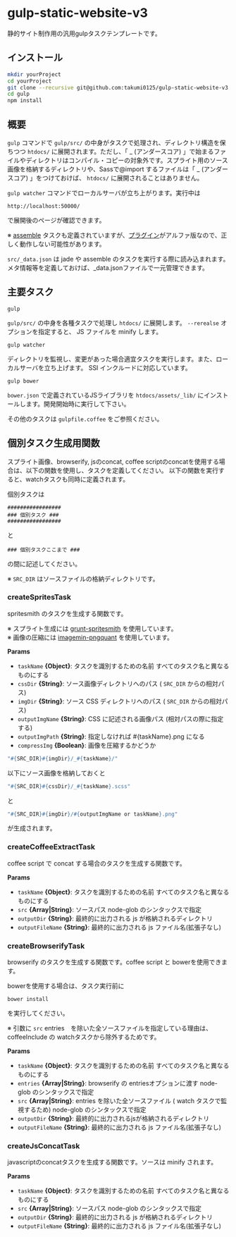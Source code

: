 gulp-static-website-v3
===============================

静的サイト制作用の汎用gulpタスクテンプレートです。

## インストール
```bash
mkdir yourProject
cd yourProject
git clone --recursive git@github.com:takumi0125/gulp-static-website-v3.git .
cd gulp
npm install
```

## 概要

`gulp` コマンドで `gulp/src/` の中身がタスクで処理され、ディレクトリ構造を保ちつつ `htdocs/` に展開されます。ただし、「 _ (アンダースコア) 」で始まるファイルやディレクトリはコンパイル・コピーの対象外です。スプライト用のソース画像を格納するディレクトリや、Sassで@import するファイルは「 _ (アンダースコア) 」をつけておけば、 `htdocs/` に展開されることはありません。

`gulp watcher` コマンドでローカルサーバが立ち上がります。実行中は
```
http://localhost:50000/
```
で展開後のページが確認できます。

※ <a href="https://github.com/assemble/assemble" target="_blank">assemble</a> タスクも定義されていますが、<a href="https://github.com/assemble/gulp-assemble" target="_blank">プラグイン</a>がアルファ版なので、正しく動作しない可能性があります。

`src/_data.json` は jade や assemble のタスクを実行する際に読み込まれます。
メタ情報等を定義しておけば、_data.jsonファイルで一元管理できます。

## 主要タスク

```
gulp
```
`gulp/src/` の中身を各種タスクで処理し `htdocs/` に展開します。
`--rerealse` オプションを指定すると、 JS ファイルを minify します。

```
gulp watcher
```
ディレクトリを監視し、変更があった場合適宜タスクを実行します。また、ローカルサーバを立ち上げます。
SSI インクルードに対応しています。

```
gulp bower
```
`bower.json` で定義されているJSライブラリを `htdocs/assets/_lib/` にインストールします。開発開始時に実行して下さい。


その他のタスクは `gulpfile.coffee` をご参照ください。


## 個別タスク生成用関数

スプライト画像、browserify, jsのconcat, coffee scriptのconcatを使用する場合は、以下の関数を使用し、タスクを定義してください。
以下の関数を実行すると、watchタスクも同時に定義されます。

個別タスクは

```
#################
### 個別タスク ###
#################
```

と

```
### 個別タスクここまで ###
```

の間に記述してください。


※ `SRC_DIR` はソースファイルの格納ディレクトリです。


### createSpritesTask

spritesmith のタスクを生成する関数です。

※ スプライト生成には <a href="https://github.com/Ensighten/grunt-spritesmith" target="_blank"> grunt-spritesmith</a> を使用しています。<br>
※ 画像の圧縮には <a href="https://github.com/imagemin/imagemin-pngquant" target="_blank">imagemin-pngquant</a> を使用しています。

**Params**

 - `taskName` **{Object}**: タスクを識別するための名前 すべてのタスク名と異なるものにする
 - `cssDir` **{String}**: ソース画像ディレクトリへのパス ( `SRC_DIR` からの相対パス)
 - `imgDir` **{String}**: ソース CSS ディレクトリへのパス ( `SRC_DIR` からの相対パス)
 - `outputImgName` **{String}**: CSS に記述される画像パス (相対パスの際に指定する)
 - `outputImgPath` **{String}**: 指定しなければ #{taskName}.png になる
 - `compressImg` **{Boolean}**: 画像を圧縮するかどうか

```coffeescript
"#{SRC_DIR}#{imgDir}/_#{taskName}/"
```
以下にソース画像を格納しておくと
```coffeescript
"#{SRC_DIR}#{cssDir}/_#{taskName}.scss"
```
と
```coffeescript
"#{SRC_DIR}#{imgDir}/#{outputImgName or taskName}.png"
```
が生成されます。

### createCoffeeExtractTask

coffee script で concat する場合のタスクを生成する関数です。

**Params**

 - `taskName` **{Object}**: タスクを識別するための名前 すべてのタスク名と異なるものにする
 - `src` **{Array|String}**: ソースパス node-glob のシンタックスで指定
 - `outputDir` **{String}**: 最終的に出力される js が格納されるディレクトリ
 - `outputFileName` **{String}**: 最終的に出力される js ファイル名(拡張子なし)

### createBrowserifyTask
browserify のタスクを生成する関数です。coffee script と bowerを使用できます。

bowerを使用する場合は、タスク実行前に
```
bower install
```
を実行してください。

※ 引数に `src` entries　を除いた全ソースファイルを指定している理由は、coffeeInclude の watchタスクから除外するためです。

**Params**

 - `taskName` **{Object}**: タスクを識別するための名前 すべてのタスク名と異なるものにする
 - `entries` **{Array|String}**: browserify の entriesオプションに渡す node-glob のシンタックスで指定
 - `src` **{Array|String}**: entries を除いた全ソースファイル ( watch タスクで監視するため) node-glob のシンタックスで指定
 - `outputDir` **{String}**: 最終的に出力されるjsが格納されるディレクトリ
 - `outputFileName` **{String}**: 最終的に出力される js ファイル名(拡張子なし)


### createJsConcatTask

javascriptのconcatタスクを生成する関数です。ソースは minify されます。

**Params**

 - `taskName` **{Object}**: タスクを識別するための名前 すべてのタスク名と異なるものにする
 - `src` **{Array|String}**: ソースパス node-glob のシンタックスで指定
 - `outputDir` **{String}**: 最終的に出力される js が格納されるディレクトリ
 - `outputFileName` **{String}**: 最終的に出力される js ファイル名(拡張子なし)
